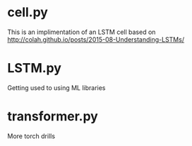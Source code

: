 # cell.py

This is an implimentation of an LSTM cell based on http://colah.github.io/posts/2015-08-Understanding-LSTMs/

# LSTM.py 

Getting used to using ML libraries


# transformer.py

More torch drills
